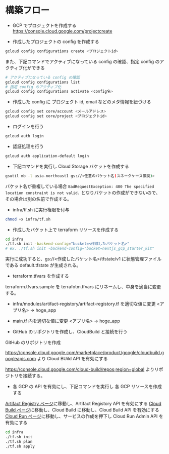 # 構築フロー

- GCP でプロジェクトを作成する https://console.cloud.google.com/projectcreate

- 作成したプロジェクトの config を作成する

```bash
gcloud config configurations create <プロジェクトid>
```

また、下記コマンドでアクティブになっている config の確認、指定 config のアクティブ化ができる

```bash
# アクティブになっている config の確認
gcloud config configurations list
# 指定 config のアクティブ化
gcloud config configurations activate <config名>
```

- 作成した config に プロジェクト id, email などのメタ情報を紐づける

```bash
gcloud config set core/account <メールアドレス>
gcloud config set core/project <プロジェクトid>
```

- ログインを行う

```bash
gcloud auth login
```

- 認証処理を行う

```bash
gcloud auth application-default login
```

- 下記コマンドを実行し Cloud Storage バケットを作成する

```bash
gsutil mb -l asia-northeast1 gs://<任意のバケット名(スネークケース推奨)>
```

バケット名が重複している場合 `BadRequestException: 400 The specified location constraint is not valid.` となりバケットの作成ができないので、その場合は別の名前で作成する。

- infra/tf.sh に実行権限を付与

```bash
chmod +x infra/tf.sh
```

- 作成したバケット上で terraform リソースを作成する

```bash
cd infra
./tf.sh init -backend-config="bucket=<作成したバケット名>"
# ex. ./tf.sh init -backend-config="bucket=nextjs_gcp_starter_kit"
```

実行に成功すると、gs://<作成したバケット名>/tfstate/v1 に状態管理ファイルである default.tfstate が生成される。

- terraform.tfvars を作成する

terraform.tfvars.sample を terrafotm.tfvars にリネームし、中身を適当に変更する。

- infra/modules/artifact-registory/artifact-registory.tf を適切な値に変更 <アプリ名> → hoge_app

- main.tf 内を適切な値に変更 <アプリ名> → hoge_app

- GitHub のリポジトリを作成し、CloudBuild と接続を行う

GitHub のリポジトリを作成

https://console.cloud.google.com/marketplace/product/google/cloudbuild.googleapis.com より Cloud BUild API を有効にする

https://console.cloud.google.com/cloud-build/repos;region=global よりリポジトリを接続する。

- 各 GCP の API を有効にし、下記コマンドを実行し 各 GCP リソースを作成する

[Artifact Registry ページ](https://console.cloud.google.com/artifacts)に移動し、Artifact Registory API を有効にする
[Cloud Build ページ](https://console.cloud.google.com/cloud-build)に移動し、Cloud Build に移動し、Cloud Build API を有効にする
[Cloud Run ページ](https://console.cloud.google.com/run)に移動し、サービスの作成を押下し Cloud Run Admin API を有効にする

```bash
cd infra
./tf.sh init
./tf.sh plan
./tf.sh apply
```
